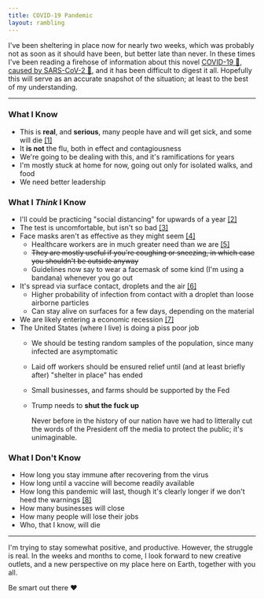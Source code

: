 ```yaml
---
title: COVID-19 Pandemic
layout: rambling
---
```


I've been sheltering in place now for nearly two weeks, which was probably not
as soon as it should have been, but better late than never. In these times I've
been reading a firehose of information about this novel [COVID-19 🤒, caused by
SARS-CoV-2 🦠][naming], and it has been difficult to digest it all. Hopefully
this will serve as an accurate snapshot of the situation; at least to the best
of my understanding.

---

### What I Know

- This is **real**, and **serious**, many people have and will get sick, and
  some will die [[1]][cdc-cases]
- It **is not** the flu, both in effect and contagiousness
- We're going to be dealing with this, and it's ramifications for years
- I'm mostly stuck at home for now, going out only for isolated walks, and food
- We need better leadership

### What I _Think_ I Know

- I'll could be practicing "social distancing" for upwards of a year
  [[2]][vox-social-distancing]
- The test is uncomfortable, but isn't so bad [[3]][nose-test]
- Face masks aren't as effective as they might seem [[4]][face-masks]
  - Healthcare workers are in much greater need than we are [[5]][getusppe]
  - ~~They are mostly useful if you're coughing or sneezing, in which case you
    shouldn't be outside anyway~~
  - Guidelines now say to wear a facemask of some kind (I'm
    using a bandana) whenever you go out
- It's spread via surface contact, droplets and the air [[6]][transmission]
  - Higher probability of infection from contact with a droplet than loose
    airborne particles
  - Can stay alive on surfaces for a few days, depending on the material
- We are likely entering a economic recession [[7]][recession]
- The United States (where I live) is doing a piss poor job
  - We should be testing random samples of the population, since many infected
    are asymptomatic
  - Laid off workers should be ensured relief until (and at least briefly
    after) "shelter in place" has ended
  - Small businesses, and farms should be supported by the Fed
  - Trump needs to **shut the fuck up**
    
    Never before in the history of our nation have we had to litterally cut the
    words of the President off the media to protect the public; it's
    unimaginable.

### What I Don't Know

- How long you stay immune after recovering from the virus
- How long until a vaccine will become readily available
- How long this pandemic will last, though it's clearly longer if we don't
  heed the warnings [[8]][kinsa-thermometer]
- How many businesses will close
- How many people will lose their jobs
- Who, that I know, will die

---

I'm trying to stay somewhat positive, and productive. However, the struggle is
real. In the weeks and months to come, I look forward to new creative outlets,
and a new perspective on my place here on Earth, together with you all.

Be smart out there ❤


[naming]: https://www.who.int/emergencies/diseases/novel-coronavirus-2019/technical-guidance/naming-the-coronavirus-disease-(covid-2019)-and-the-virus-that-causes-it
[cdc-cases]: https://www.cdc.gov/coronavirus/2019-ncov/cases-updates/cases-in-us.html
[vox-social-distancing]: https://www.vox.com/science-and-health/2020/3/17/21181694/coronavirus-covid-19-lockdowns-end-how-long-months-years
[nose-test]: https://www.youtube.com/watch?v=14mRmD8zHOk
[face-masks]: https://www.who.int/emergencies/diseases/novel-coronavirus-2019/advice-for-public/when-and-how-to-use-masks
[getusppe]: https://getusppe.org
[transmission]: https://www.nejm.org/doi/full/10.1056/NEJMc2004973
[recession]: https://www.bloomberg.com/graphics/us-economic-recession-tracker/
[kinsa-thermometer]: https://techcrunch.com/2020/03/23/kinsas-fever-map-could-show-just-how-crucial-it-is-to-stay-home-to-stop-covid-19-spread/
